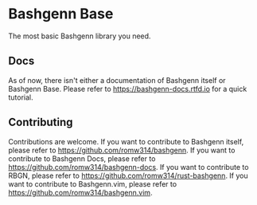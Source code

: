 # Bashgenn Base

The most basic Bashgenn library you need.

## Docs

As of now, there isn't either a documentation of Bashgenn itself or Bashgenn Base. Please refer to https://bashgenn-docs.rtfd.io for a quick tutorial.

## Contributing

Contributions are welcome. If you want to contribute to Bashgenn itself, please refer to https://github.com/romw314/bashgenn. If you want to contribute to Bashgenn Docs, please refer to https://github.com/romw314/bashgenn-docs. If you want to contribute to RBGN, please refer to https://github.com/romw314/rust-bashgenn. If you want to contribute to Bashgenn.vim, please refer to https://github.com/romw314/bashgenn.vim.
